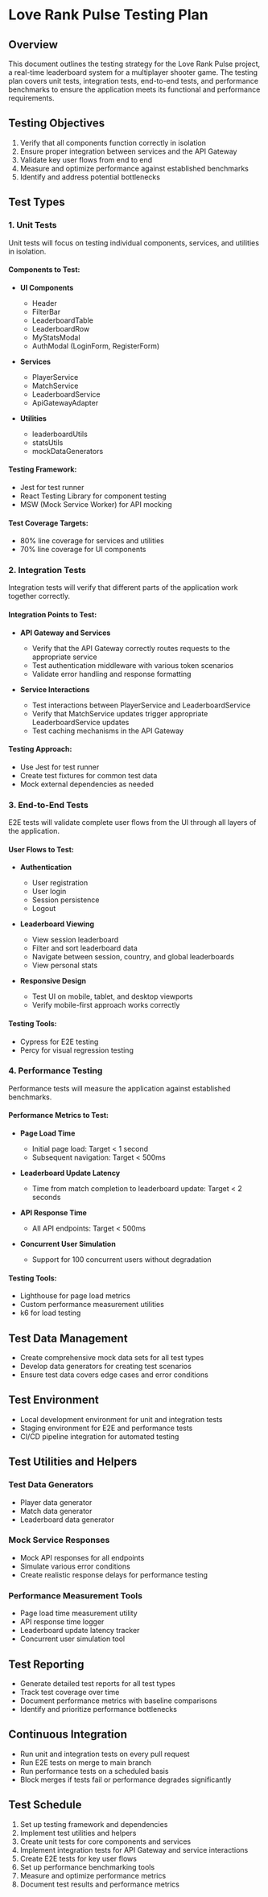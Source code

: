 # Love Rank Pulse Testing Plan

## Overview

This document outlines the testing strategy for the Love Rank Pulse project, a real-time leaderboard system for a multiplayer shooter game. The testing plan covers unit tests, integration tests, end-to-end tests, and performance benchmarks to ensure the application meets its functional and performance requirements.

## Testing Objectives

1. Verify that all components function correctly in isolation
2. Ensure proper integration between services and the API Gateway
3. Validate key user flows from end to end
4. Measure and optimize performance against established benchmarks
5. Identify and address potential bottlenecks

## Test Types

### 1. Unit Tests

Unit tests will focus on testing individual components, services, and utilities in isolation.

#### Components to Test:

- **UI Components**
  - Header
  - FilterBar
  - LeaderboardTable
  - LeaderboardRow
  - MyStatsModal
  - AuthModal (LoginForm, RegisterForm)

- **Services**
  - PlayerService
  - MatchService
  - LeaderboardService
  - ApiGatewayAdapter

- **Utilities**
  - leaderboardUtils
  - statsUtils
  - mockDataGenerators

#### Testing Framework:
- Jest for test runner
- React Testing Library for component testing
- MSW (Mock Service Worker) for API mocking

#### Test Coverage Targets:
- 80% line coverage for services and utilities
- 70% line coverage for UI components

### 2. Integration Tests

Integration tests will verify that different parts of the application work together correctly.

#### Integration Points to Test:

- **API Gateway and Services**
  - Verify that the API Gateway correctly routes requests to the appropriate service
  - Test authentication middleware with various token scenarios
  - Validate error handling and response formatting

- **Service Interactions**
  - Test interactions between PlayerService and LeaderboardService
  - Verify that MatchService updates trigger appropriate LeaderboardService updates
  - Test caching mechanisms in the API Gateway

#### Testing Approach:
- Use Jest for test runner
- Create test fixtures for common test data
- Mock external dependencies as needed

### 3. End-to-End Tests

E2E tests will validate complete user flows from the UI through all layers of the application.

#### User Flows to Test:

- **Authentication**
  - User registration
  - User login
  - Session persistence
  - Logout

- **Leaderboard Viewing**
  - View session leaderboard
  - Filter and sort leaderboard data
  - Navigate between session, country, and global leaderboards
  - View personal stats

- **Responsive Design**
  - Test UI on mobile, tablet, and desktop viewports
  - Verify mobile-first approach works correctly

#### Testing Tools:
- Cypress for E2E testing
- Percy for visual regression testing

### 4. Performance Testing

Performance tests will measure the application against established benchmarks.

#### Performance Metrics to Test:

- **Page Load Time**
  - Initial page load: Target < 1 second
  - Subsequent navigation: Target < 500ms

- **Leaderboard Update Latency**
  - Time from match completion to leaderboard update: Target < 2 seconds

- **API Response Time**
  - All API endpoints: Target < 500ms

- **Concurrent User Simulation**
  - Support for 100 concurrent users without degradation

#### Testing Tools:
- Lighthouse for page load metrics
- Custom performance measurement utilities
- k6 for load testing

## Test Data Management

- Create comprehensive mock data sets for all test types
- Develop data generators for creating test scenarios
- Ensure test data covers edge cases and error conditions

## Test Environment

- Local development environment for unit and integration tests
- Staging environment for E2E and performance tests
- CI/CD pipeline integration for automated testing

## Test Utilities and Helpers

### Test Data Generators
- Player data generator
- Match data generator
- Leaderboard data generator

### Mock Service Responses
- Mock API responses for all endpoints
- Simulate various error conditions
- Create realistic response delays for performance testing

### Performance Measurement Tools
- Page load time measurement utility
- API response time logger
- Leaderboard update latency tracker
- Concurrent user simulation tool

## Test Reporting

- Generate detailed test reports for all test types
- Track test coverage over time
- Document performance metrics with baseline comparisons
- Identify and prioritize performance bottlenecks

## Continuous Integration

- Run unit and integration tests on every pull request
- Run E2E tests on merge to main branch
- Run performance tests on a scheduled basis
- Block merges if tests fail or performance degrades significantly

## Test Schedule

1. Set up testing framework and dependencies
2. Implement test utilities and helpers
3. Create unit tests for core components and services
4. Implement integration tests for API Gateway and service interactions
5. Create E2E tests for key user flows
6. Set up performance benchmarking tools
7. Measure and optimize performance metrics
8. Document test results and performance metrics